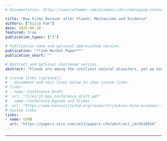 ```yaml
---
# Documentation: https://sourcethemes.com/academic/docs/managing-content/

title: "How Firms Recover after Floods: Mechanisms and Evidence"
authors: ["Sijia Fan"]
date: 2025-06-28
featured: true
publication_types: ["3"]

# Publication name and optional abbreviated version.
publication: "**Job Market Paper**"
publication_short: ""

# Abstract and optional shortened version.
abstract: "Floods are among the costliest natural disasters, yet we know little about what drives business recovery. This gap matters as climate risk rises and government bailouts may become more limited under tightening fiscal budgets. Using establishment-level data that link remote sensing inundation to FEMA flood maps, I provide novel causal evidence that flood insurance is a key driver of business recovery. I combine a triple difference design around Hurricane Sandy with a spatial regression discontinuity at floodplain borders. Flooded establishments just inside floodplains, where properties with federally backed or regulated mortgages must carry flood insurance, recover more in employment and sales than otherwise similar sites just outside. Effects are larger where firms are more likely to be insured and where policy limits can cover more losses. Establishments of firms that disclosed insurance pre-flood also recover more. These patterns reflect an insurance-liquidity channel that supports rebuilding and reallocation, allowing firms to return stronger rather than merely to baseline. In equity markets, price drops around flood news are smaller for firms with prior exposure or disclosure. Overall, the evidence indicates insurance coverage materially shapes business recovery."

# Custom links (optional).
#   Uncomment and edit lines below to show custom links.
# links:
# - name: Conference Draft
#  url: "files/jh_bps_conference_draft.pdf"
# - name: Conference Agenda and Slides
#  url: "https://www.kansascityfed.org/research/jackson-hole-economic-symposium/jackson-hole-economic-policy-symposium-reassessing-the-effectiveness-and-transmission-of-monetary-policy/"
# Custom links
links:
- name: SSRN
  url: "https://papers.ssrn.com/sol3/papers.cfm?abstract_id=5610556"
---
```


---
